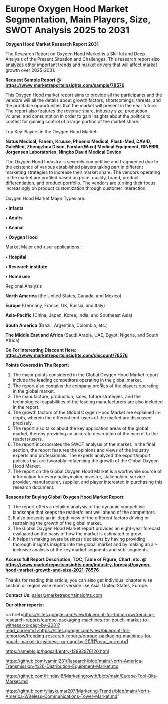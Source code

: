 # Europe Oxygen Hood Market Segmentation, Main Players, Size, SWOT Analysis 2025 to 2031

<strong>Oxygen Hood Market Research Report 2031</strong>

The Research Report on Oxygen Hood Market is a Skillful and Deep Analysis of the Present Situation and Challenges. This research report also analyzes other important trends and market drivers that will affect market growth over 2025-2031.

<strong>Request Sample Report @ <a href=https://www.marketreportsinsights.com/sample/78576>https://www.marketreportsinsights.com/sample/78576</a></strong>

This Oxygen Hood market report aims to provide all the participants and the vendors will all the details about growth factors, shortcomings, threats, and the profitable opportunities that the market will present in the near future. The report also features the revenue share, industry size, production volume, and consumption in order to gain insights about the politics to contest for gaining control of a large portion of the market share.

Top Key Players in the Oxygen Hood Market:

<strong>Natus Medical, Fanem, Kruuse, Phoenix Medical, Plasti-Med, DAVID, GaleMed, Zhengzhou Dison, Farstar(Wuxi) Medical Equipment, GINEBRI, Jorgensen Laboratories, Ningbo David Medical Device</strong>

The Oxygen Hood Industry is severely competitive and fragmented due to the existence of various established players taking part in different marketing strategies to increase their market share. The vendors operating in the market are profiled based on price, quality, brand, product differentiation, and product portfolio. The vendors are turning their focus increasingly on product customization through customer interaction.

Oxygen Hood Market Major Types are:

<strong>• Infants

• Adults

• Animal

• Oxygen Hood</strong>

Market Major end-user applications :

<strong>• Hospital

• Research institute

• Home use</strong>

Regional Analysis

</u><strong><b>North America</b></strong> (the United States, Canada, and Mexico)

<strong><b>Europe </b></strong>(Germany, France, UK, Russia, and Italy)

<strong><b>Asia-Pacific</b></strong> (China, Japan, Korea, India, and Southeast Asia)

<strong><b>South America</b></strong> (Brazil, Argentina, Colombia, etc.)

<strong><b>The Middle East and Africa</b></strong> (Saudi Arabia, UAE, Egypt, Nigeria, and South Africa)

<strong>Go For Interesting Discount Here: <a href=https://www.marketreportsinsights.com/discount/78576>https://www.marketreportsinsights.com/discount/78576</a></strong>

<strong>Points Covered in The Report:</strong>
<ol>
  <li>The major points considered in the Global Oxygen Hood Market report include the leading competitors operating in the global market.</li>
  <li>The report also contains the company profiles of the players operating in the global market.</li>
  <li>The manufacture, production, sales, future strategies, and the technological capabilities of the leading manufacturers are also included in the report.</li>
  <li>The growth factors of the Global Oxygen Hood Market are explained in-depth, wherein the different end-users of the market are discussed precisely.</li>
  <li>The report also talks about the key application areas of the global market, thereby providing an accurate description of the market to the readers/users.</li>
  <li>The report incorporates the SWOT analysis of the market. In the final section, the report features the opinions and views of the industry experts and professionals. The experts analyzed the export/import policies that are favorably influencing the growth of the Global Oxygen Hood Market.</li>
  <li>The report on the Global Oxygen Hood Market is a worthwhile source of information for every policymaker, investor, stakeholder, service provider, manufacturer, supplier, and player interested in purchasing this research document.</li>
</ol>
<strong>Reasons for Buying Global Oxygen Hood Market Report:</strong>

<ol>
  <li>The report offers a detailed analysis of the dynamic competitive landscape that keeps the reader/client well ahead of the competitors.</li>
  <li>It also presents an in-depth view of the different factors driving or restraining the growth of the global market.</li>
  <li>The Global Oxygen Hood Market report provides an eight-year forecast evaluated on the basis of how the market is estimated to grow.</li>
  <li>It helps in making aware business decisions by having providing thorough insights insights into the global market and by making an all-inclusive analysis of the key market segments and sub-segments.</li>
</ol>
<strong>Access full Report Description, TOC, Table of Figure, Chart, etc. @ <a href=https://www.marketreportsinsights.com/industry-forecast/oxygen-hood-market-growth-and-size-2021-78576>https://www.marketreportsinsights.com/industry-forecast/oxygen-hood-market-growth-and-size-2021-78576</a></strong>


Thanks for reading this article; you can also get individual chapter wise section or region wise report version like Asia, United States, Europe.

<strong>Contact Us:</strong>
sales@marketreportsinsights.com

<strong>Our other reports:</strong>

<a href=https://sites.google.com/view/blueprint-for-tomorrow/trending-research-reports/europe-packaging-machines-for-pouch-market-to-witness-xx-cagr-by-2031?read_current=1>https://sites.google.com/view/blueprint-for-tomorrow/trending-research-reports/europe-packaging-machines-for-pouch-market-to-witness-xx-cagr-by-2031?read_current=1</a>

<a href=https://ameblo.jp/haqsaif/entry-12892976120.html>https://ameblo.jp/haqsaif/entry-12892976120.html</a>

<a href=https://github.com/yamini231/Research/blob/main/North-America-Transmission-%26-Distribution-Equipment-Market.md>https://github.com/yamini231/Research/blob/main/North-America-Transmission-%26-Distribution-Equipment-Market.md</a>

<a href=https://github.com/Hindavi8/Marketingrowth/blob/main/Europe-Tool-Bits-Market.md>https://github.com/Hindavi8/Marketingrowth/blob/main/Europe-Tool-Bits-Market.md</a>

<a href=https://github.com/vijaykumar207/Marketing-Trends/blob/main/North-America-Wireless-Communications-Tower-Market.md>https://github.com/vijaykumar207/Marketing-Trends/blob/main/North-America-Wireless-Communications-Tower-Market.md</a>"
